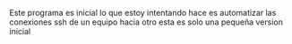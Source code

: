 Este programa es inicial lo que estoy intentando hace es automatizar las conexiones ssh de un equipo hacia otro
esta es solo una pequeña version inicial 
